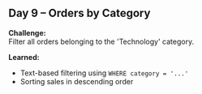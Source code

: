 ## Day 9 – Orders by Category

**Challenge:**  
Filter all orders belonging to the 'Technology' category.

**Learned:**
- Text-based filtering using `WHERE category = '...'`
- Sorting sales in descending order
